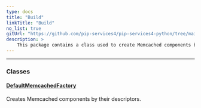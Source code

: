 ```yaml
---
type: docs
title: "Build"
linkTitle: "Build"
no_list: true
gitUrl: "https://github.com/pip-services4/pip-services4-python/tree/main/pip-services4-memcached-python"
description: >
    This package contains a class used to create Memcached components by their descriptors.
---
```

---
<div class="module-body"> 


### Classes

#### [DefaultMemcachedFactory](default_memcached_factory)
Creates Memcached components by their descriptors.

</div>


